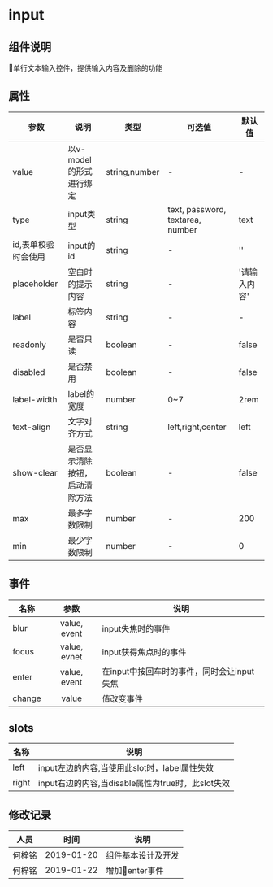 # input
## 组件说明
单行文本输入控件，提供输入内容及删除的功能

## 属性
| 参数                | 说明                           | 类型          | 可选值                           | 默认值       |
| ------------------- | ------------------------------ | ------------- | -------------------------------- | ------------ |
| value               | 以v-model的形式进行绑定        | string,number | -                                | -            |
| type                | input类型                      | string        | text, password, textarea, number | text         |
| id,表单校验时会使用 | input的id                      | string        | -                                | ''           |
| placeholder         | 空白时的提示内容               | string        | -                                | '请输入内容' |
| label               | 标签内容                       | string        | -                                | -            |
| readonly            | 是否只读                       | boolean       | -                                | false        |
| disabled            | 是否禁用                       | boolean       | -                                | false        |
| label-width         | label的宽度                    | number        | 0~7                              | 2rem         |
| text-align          | 文字对齐方式                   | string        | left,right,center                | left         |
| show-clear          | 是否显示清除按钮，启动清除方法 | boolean       | -                                | false        |
| max                 | 最多字数限制                   | number        | -                                | 200          |
| min                 | 最少字数限制                   | number        | -                                | 0            |

## 事件
| 名称   |     参数     | 说明                                       |
| ------ | :----------: | ------------------------------------------ |
| blur   | value, event | input失焦时的事件                          |
| focus  | value, evnet | input获得焦点时的事件                      |
| enter  | value, event | 在input中按回车时的事件，同时会让input失焦 |
| change |    value     | 值改变事件                                 |

## slots
| 名称  | 说明                                              |
| ----- | ------------------------------------------------- |
| left  | input左边的内容,当使用此slot时，label属性失效     |
| right | input右边的内容,当disable属性为true时，此slot失效 |

## 修改记录
| 人员   |    时间    | 说明               |
| ------ | :--------: | ------------------ |
| 何梓铭 | 2019-01-20 | 组件基本设计及开发 |
| 何梓铭 | 2019-01-22 | 增加enter事件     |